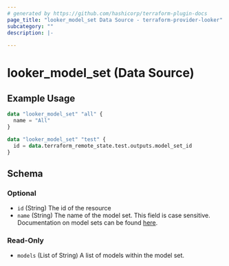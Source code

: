 ```yaml
---
# generated by https://github.com/hashicorp/terraform-plugin-docs
page_title: "looker_model_set Data Source - terraform-provider-looker"
subcategory: ""
description: |-
  
---
```


# looker_model_set (Data Source)

## Example Usage 

```terraform
data "looker_model_set" "all" {
  name = "All"
}

data "looker_model_set" "test" {
  id = data.terraform_remote_state.test.outputs.model_set_id
}
```

<!-- schema generated by tfplugindocs -->
## Schema

### Optional

- `id` (String) The id of the resource
- `name` (String) The name of the model set. This field is case sensitive. Documentation on model sets can be found [here](https://docs.looker.com/admin-options/settings/roles#model_sets).

### Read-Only

- `models` (List of String) A list of models within the model set.


